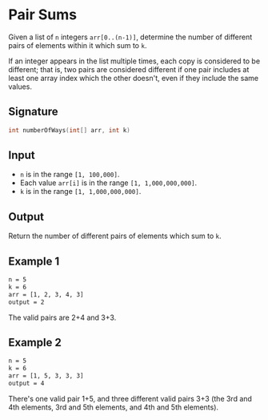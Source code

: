 # Pair Sums

Given a list of `n` integers `arr[0..(n-1)]`, determine the number of different pairs of elements within it which sum to `k`.

If an integer appears in the list multiple times, each copy is considered to be different; that is, two pairs are considered different if one pair includes at least one array index which the other doesn't, even if they include the same values.

## Signature

```cpp
int numberOfWays(int[] arr, int k)
```

## Input

- `n` is in the range `[1, 100,000]`.
- Each value `arr[i]` is in the range `[1, 1,000,000,000]`.
- `k` is in the range `[1, 1,000,000,000]`.

## Output

Return the number of different pairs of elements which sum to `k`.

## Example 1

```txt
n = 5
k = 6
arr = [1, 2, 3, 4, 3]
output = 2
```

The valid pairs are 2+4 and 3+3.

## Example 2

```txt
n = 5
k = 6
arr = [1, 5, 3, 3, 3]
output = 4
```

There's one valid pair 1+5, and three different valid pairs 3+3 (the 3rd and 4th elements, 3rd and 5th elements, and 4th and 5th elements).
